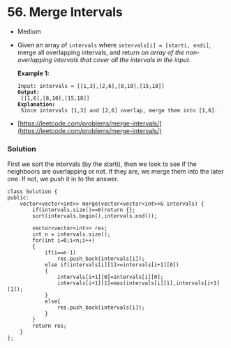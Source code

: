 # 56. Merge Intervals

* Medium
*   Given an array of `intervals` where `intervals[i] = [starti, endi]`, merge all overlapping intervals, and return _an array of the non-overlapping intervals that cover all the intervals in the input_.

    &#x20;

    **Example 1:**

    <pre><code>Input: intervals = [[1,3],[2,6],[8,10],[15,18]]
    <strong>Output:
    </strong> [[1,6],[8,10],[15,18]]
    <strong>Explanation:
    </strong> Since intervals [1,3] and [2,6] overlap, merge them into [1,6].</code></pre>
* [https://leetcode.com/problems/merge-intervals/](https://leetcode.com/problems/merge-intervals/)

### Solution&#x20;

First we sort the intervals (by the starti), then we look to see if the neighboors are overlapping or not. If they are, we merge them into the later one. If not, we push it in to the answer.&#x20;

```
class Solution {
public:
    vector<vector<int>> merge(vector<vector<int>>& intervals) {
        if(intervals.size()==0)return {};
        sort(intervals.begin(),intervals.end());

        vector<vector<int>> res;
        int n = intervals.size();
        for(int i=0;i<n;i++)
        {
            if(i==n-1)
                res.push_back(intervals[i]);
            else if(intervals[i][1]>=intervals[i+1][0])
            {   
                intervals[i+1][0]=intervals[i][0];
                intervals[i+1][1]=max(intervals[i][1],intervals[i+1][1]);
            }
            else{
                res.push_back(intervals[i]);
            }
        }
        return res;
    }
};
```
